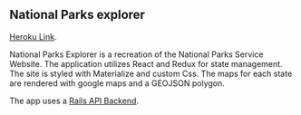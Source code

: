 ## National Parks explorer

[Heroku Link](https://national-parks-explorer.herokuapp.com/).

National Parks Explorer is a recreation of the National Parks Service Website. The application utilizes React and Redux for state management. The site is styled with Materialize and custom Css. The maps for each state are rendered with google maps and a GEOJSON polygon.

The app uses a [Rails API Backend](https://github.com/josephdlawson21/react-game-backend).
